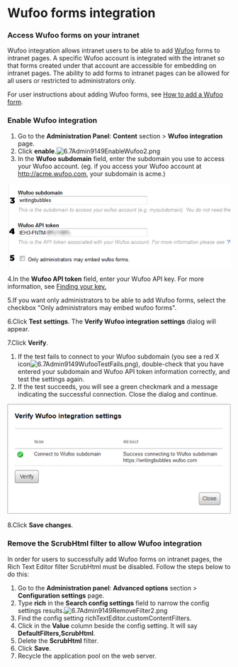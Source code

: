 # Wufoo forms integration



### Access Wufoo forms on your intranet

Wufoo integration allows intranet users to be able to add [Wufoo](http://www.wufoo.com/) forms to intranet pages. A specific Wufoo account is integrated with the intranet so that forms created under that account are accessible for embedding on intranet pages. The ability to add forms to intranet pages can be allowed for all users or restricted to administrators only.  
  
For user instructions about adding Wufoo forms, see [How to add a Wufoo form](../../using-thoughtfarmer/edit-page-contents/embed-forms-widgets-and-more/add-wufoo-forms.md).

### Enable Wufoo integration

1. Go to the **Administration Panel**: **Content** section &gt; **Wufoo integration** page.
2. Click **enable**.![6.7Admin9149EnableWufoo2.png](https://community.thoughtfarmer.com/imagethumb/37449400000/16408/600x600/False/6.7Admin9149EnableWufoo2.png)
3. In the **Wufoo subdomain** field, enter the subdomain you use to access your Wufoo account. \(eg. if you access your Wufoo account at http://acme.wufoo.com, your subdomain is acme.\)

![](../../.gitbook/assets/1%20%2846%29.png)



4.In the **Wufoo API token** field, enter your Wufoo API key. For more information, see [Finding your key.](http://help.wufoo.com/articles/en_US/SurveyMonkeyArticleType/Wufoo-REST-API-V3#Findingthekey)

5.If you want only administrators to be able to add Wufoo forms, select the checkbox "Only administrators may embed wufoo forms".

6.Click **Test settings**. The **Verify Wufoo integration settings** dialog will appear.

7.Click **Verify**.

1. If the test fails to connect to your Wufoo subdomain \(you see a red X icon![6.7Admin9149WufooTestFails.png](https://community.thoughtfarmer.com/imagethumb/36132830000/16407/600x600/False/6.7Admin9149WufooTestFails.png)\), double-check that you have entered your subdomain and Wufoo API token information correctly, and test the settings again.
2. If the test succeeds, you will see a green checkmark and a message indicating the successful connection. Close the dialog and continue.

![](../../.gitbook/assets/2%20%2863%29.png)

8.Click **Save changes**.

### Remove the ScrubHtml filter to allow Wufoo integration

In order for users to successfully add Wufoo forms on intranet pages, the Rich Text Editor filter ScrubHtml must be disabled. Follow the steps below to do this:

1. Go to the **Administration panel**: **Advanced options** section &gt; **Configuration settings** page.
2. Type **rich** in the **Search config settings** field to narrow the config settings results.![6.7Admin9149RemoveFilter2.png](https://community.thoughtfarmer.com/imagethumb/46813300000/16410/600x600/False/6.7Admin9149RemoveFilter2.png)
3. Find the config setting richTextEditor.customContentFilters.
4. Click in the **Value** column beside the config setting. It will say **DefaultFilters,ScrubHtml**.
5. Delete the **ScrubHtml** filter.
6. Click **Save**.
7. Recycle the application pool on the web server.

